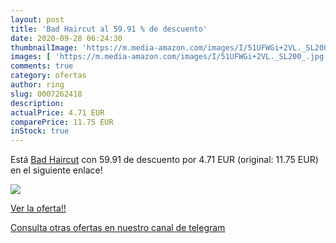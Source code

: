 ```yaml
---
layout: post
title: 'Bad Haircut al 59.91 % de descuento'
date: 2020-09-28 06:24:30
thumbnailImage: 'https://m.media-amazon.com/images/I/51UFWGi+2VL._SL200_.jpg'
images: [ 'https://m.media-amazon.com/images/I/51UFWGi+2VL._SL200_.jpg' ]
comments: true
category: ofertas
author: ring
slug: 0007262418
description:
actualPrice: 4.71 EUR
comparePrice: 11.75 EUR
inStock: true
---
```


Está [Bad Haircut](https://www.amazon.com/dp/0007262418/?tag=redken08-20) con 59.91 de descuento por 4.71 EUR (original: 11.75 EUR) en el siguiente enlace!

[![](https://m.media-amazon.com/images/I/51UFWGi+2VL._SL200_.jpg)](https://www.amazon.com/dp/0007262418/?tag=redken08-20)

[Ver la oferta!!](https://www.amazon.com/dp/0007262418/?tag=redken08-20)

[Consulta otras ofertas en nuestro canal de telegram](https://t.me/s/ofertas25)
